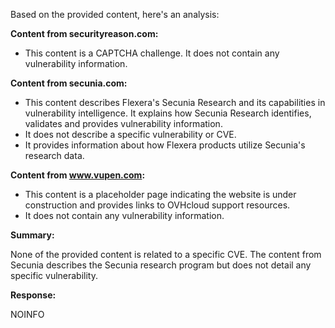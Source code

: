 Based on the provided content, here's an analysis:

**Content from securityreason.com:**

*   This content is a CAPTCHA challenge. It does not contain any vulnerability information.

**Content from secunia.com:**

*   This content describes Flexera's Secunia Research and its capabilities in vulnerability intelligence. It explains how Secunia Research identifies, validates and provides vulnerability information. 
*   It does not describe a specific vulnerability or CVE.
*   It provides information about how Flexera products utilize Secunia's research data.

**Content from www.vupen.com:**

*   This content is a placeholder page indicating the website is under construction and provides links to OVHcloud support resources.
*    It does not contain any vulnerability information.

**Summary:**

None of the provided content is related to a specific CVE. The content from Secunia describes the Secunia research program but does not detail any specific vulnerability.

**Response:**

NOINFO